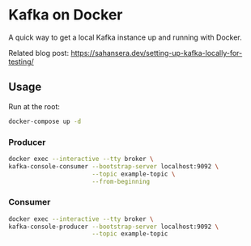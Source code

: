 # Kafka on Docker
A quick way to get a local Kafka instance up and running with Docker.

Related blog post: https://sahansera.dev/setting-up-kafka-locally-for-testing/

## Usage

Run at the root:

```sh
docker-compose up -d
```

### Producer
```sh
docker exec --interactive --tty broker \
kafka-console-consumer --bootstrap-server localhost:9092 \
                       --topic example-topic \
                       --from-beginning
```


### Consumer

```sh
docker exec --interactive --tty broker \
kafka-console-producer --bootstrap-server localhost:9092 \
                       --topic example-topic
```
